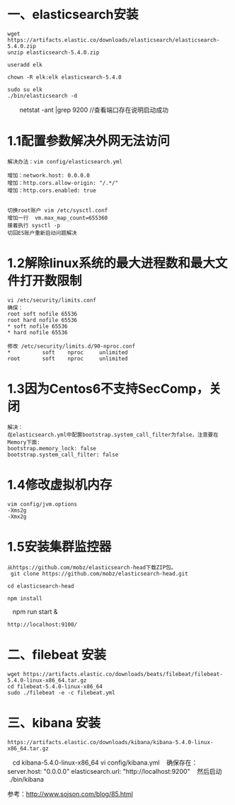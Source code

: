 


# 一、elasticsearch安装

    wget https://artifacts.elastic.co/downloads/elasticsearch/elasticsearch-5.4.0.zip
    unzip elasticsearch-5.4.0.zip
    
    useradd elk
    
    chown -R elk:elk elasticsearch-5.4.0

    sudo su elk
    ./bin/elasticsearch -d
    
    netstat -ant |grep 9200  //查看端口存在说明启动成功
    

#  1.1配置参数解决外网无法访问
    解决办法：vim config/elasticsearch.yml

    增加：network.host: 0.0.0.0
    增加：http.cors.allow-origin: "/.*/"
    增加：http.cors.enabled: true

    
    切换root账户 vim /etc/sysctl.conf
    增加一行  vm.max_map_count=655360
    接着执行 sysctl -p
    切回ES账户重新启动问题解决

# 1.2解除linux系统的最大进程数和最大文件打开数限制
    vi /etc/security/limits.conf
    确保：
    root soft nofile 65536
    root hard nofile 65536
    * soft nofile 65536
    * hard nofile 65536
    
    修改 /etc/security/limits.d/90-nproc.conf 
    *          soft    nproc     unlimited
    root       soft    nproc     unlimited

# 1.3因为Centos6不支持SecComp，关闭

    解决：
    在elasticsearch.yml中配置bootstrap.system_call_filter为false，注意要在Memory下面:
    bootstrap.memory_lock: false
    bootstrap.system_call_filter: false

# 1.4修改虚拟机内存

    vim config/jvm.options 
    -Xms2g
    -Xmx2g
    
#  1.5安装集群监控器
    
    从https://github.com/mobz/elasticsearch-head下载ZIP包。
     git clone https://github.com/mobz/elasticsearch-head.git  

    cd elasticsearch-head

    npm install

    npm run start &
    
    http://localhost:9100/

# 二、filebeat 安装
    
    wget https://artifacts.elastic.co/downloads/beats/filebeat/filebeat-5.4.0-linux-x86_64.tar.gz
    cd filebeat-5.4.0-linux-x86_64
    sudo ./filebeat -e -c filebeat.yml

# 三、kibana 安装
    https://artifacts.elastic.co/downloads/kibana/kibana-5.4.0-linux-x86_64.tar.gz
    cd kibana-5.4.0-linux-x86_64
    vi config/kibana.yml
    确保存在：
    server.host: "0.0.0.0"
    elasticsearch.url: "http://localhost:9200"
    然后启动
    ./bin/kibana





参考：http://www.sojson.com/blog/85.html
